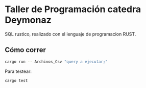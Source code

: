 # Taller de Programación catedra Deymonaz
 SQL rustico, realizado con el lenguaje de programacion RUST.

## Cómo correr
```bash
cargo run -- Archivos_Csv "query a ejecutar;"
```

Para testear:

```bash
cargo test
```

